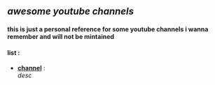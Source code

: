 ## _awesome youtube channels_

#### **this is just a personal reference for some youtube channels i wanna remember and will not be mintained**

#### list :

* [**channel**](link) :  
    _desc_
